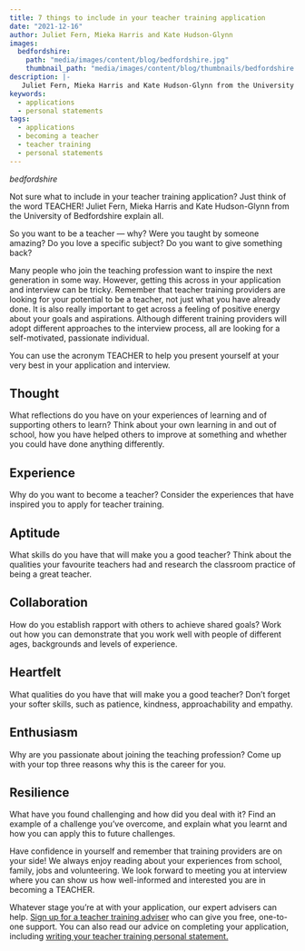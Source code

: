 ```yaml
---
title: 7 things to include in your teacher training application
date: "2021-12-16"
author: Juliet Fern, Mieka Harris and Kate Hudson-Glynn
images:
  bedfordshire:
    path: "media/images/content/blog/bedfordshire.jpg"
    thumbnail_path: "media/images/content/blog/thumbnails/bedfordshire.jpg"
description: |-
   Juliet Fern, Mieka Harris and Kate Hudson-Glynn from the University of Bedfordshire share seven key things to include in your teacher training application.
keywords:
  - applications
  - personal statements
tags:
  - applications
  - becoming a teacher
  - teacher training
  - personal statements
---
```


$bedfordshire$

Not sure what to include in your teacher training application? Just think of the word TEACHER! Juliet Fern, Mieka Harris and Kate Hudson-Glynn from the University of Bedfordshire explain all.

So you want to be a teacher — why? Were you taught by someone amazing? Do you love a specific subject? Do you want to give something back?

Many people who join the teaching profession want to inspire the next generation in some way. However, getting this across in your application and interview can be tricky. Remember that teacher training providers are looking for your potential to be a teacher, not just what you have already done. It is also really important to get across a feeling of positive energy about your goals and aspirations. Although different training providers will adopt different approaches to the interview process, all are looking for a self-motivated, passionate individual.

You can use the acronym TEACHER to help you present yourself at your very best in your application and interview.

## Thought

What reflections do you have on your experiences of learning and of supporting others to learn? Think about your own learning in and out of school, how you have helped others to improve at something and whether you could have done anything differently.

## Experience

Why do you want to become a teacher? Consider the experiences that have inspired you to apply for teacher training.

## Aptitude

What skills do you have that will make you a good teacher? Think about the qualities your favourite teachers had and research the classroom practice of being a great teacher.

## Collaboration

How do you establish rapport with others to achieve shared goals? Work out how you can demonstrate that you work well with people of different ages, backgrounds and levels of experience.

## Heartfelt

What qualities do you have that will make you a good teacher? Don’t forget your softer skills, such as patience, kindness, approachability and empathy.

## Enthusiasm

Why are you passionate about joining the teaching profession? Come up with your top three reasons why this is the career for you.

## Resilience

What have you found challenging and how did you deal with it? Find an example of a challenge you’ve overcome, and explain what you learnt and how you can apply this to future challenges.

Have confidence in yourself and remember that training providers are on your side! We always enjoy reading about your experiences from school, family, jobs and volunteering. We look forward to meeting you at interview where you can show us how well-informed and interested you are in becoming a TEACHER.

Whatever stage you’re at with your application, our expert advisers can help. [Sign up for a teacher training adviser](https://adviser-getintoteaching.education.gov.uk/) who can give you free, one-to-one support. You can also read our advice on completing your application, including [writing your teacher training personal statement.](/train-to-be-a-teacher/tips-on-applying-for-teacher-training#writing-your-teacher-training-personal-statement)
